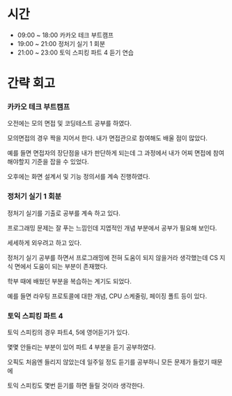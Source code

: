 # 시간
- 09:00 ~ 18:00 카카오 테크 부트캠프
- 19:00 ~ 21:00 정처기 실기 1 회분
- 21:00 ~ 23:00 토익 스피킹 파트 4 듣기 연습

# 간략 회고

### 카카오 테크 부트캠프

오전에는 모의 면접 및 코딩테스트 공부를 하였다.

모의면접의 경우 짝을 지어서 한다. 내가 면접관으로 참여해도 배울 점이 많았다.

예를 들면 면접자의 장단점을 내가 판단하게 되는데 그 과정에서 내가 어찌 면접에 참여해야할지 기준을 잡을 수 있었다.

오후에는 화면 설계서 및 기능 정의서를 계속 진행하였다.

### 정처기 실기 1 회분

정처기 실기를 기출로 공부를 계속 하고 있다.

프로그래밍 문제는 잘 푸는 느낌인데 지엽적인 개념 부분에서 공부가 필요해 보인다.

세세하게 외우려고 하고 있다.

정처기 실기 공부를 하면서 프로그래밍에 전혀 도움이 되지 않을거라 생각했는데 CS 지식 면에서 도움이 되는 부분이 존재했다.

학부 때에 배웠던 부분을 복습하는 계기도 되었다.

예를 들면 라우팅 프로토콜에 대한 개념, CPU 스케줄링, 페이징 폴트 등이 있다.

### 토익 스피킹 파트 4

토익 스피킹의 경우 파트4, 5에 영어듣기가 있다.

몇몇 안들리는 부분이 있어 파트 4 부분을 듣기 공부하였다.

오픽도 처음엔 들리지 않았는데 일주일 정도 듣기를 공부하니 모든 문제가 들렸기 때문에

토익 스피킹도 몇번 듣기를 하면 들릴 것이라 생각한다.